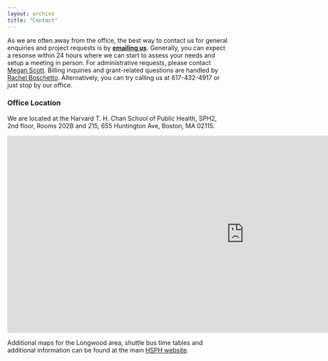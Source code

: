 ```yaml
---
layout: archive
title: "Contact"
---
```


As we are often away from the office, the best way to contact us for general enquiries and project requests is by **[emailing us](mailto:bioinformatics@hsph.harvard.edu)**. Generally, you can expect a resonse within 24 hours where we can start to assess your needs and setup a meeting in person. For administrative requests, please contact [Megan Scott](mailto:mescott@hsph.harvard.edu). Billing inquiries and grant-related questions are handled by [Rachel Boschetto](mailto:rboschet@hsph.harvard.edu). Alternatively, you can try calling us at 617-432-4917 or just stop by our office.

### Office Location

We are located at the Harvard T. H. Chan School of Public Health, SPH2, 2nd floor, Rooms 202B and 215, 655 Huntington Ave, Boston, MA 02115. 

<iframe src="https://www.google.com/maps/embed?pb=!1m18!1m12!1m3!1d5898.66583363224!2d-71.10239336878662!3d42.33542501123007!2m3!1f0!2f0!3f0!3m2!1i1024!2i768!4f13.1!3m3!1m2!1s0x89e379895b79ced3%3A0x679266ac78a5478a!2s655+Huntington+Ave!5e0!3m2!1sen!2sus!4v1397283489103" width="1080" height="450" frameborder="0" style="border:0"></iframe>

Additional maps for the Longwood area, shuttle bus time tables and additional information can be found at the main [HSPH website](http://www.hsph.harvard.edu/about/location-and-directions/).
